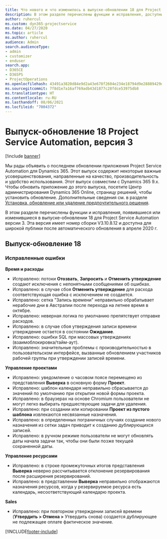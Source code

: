 ```yaml
---
title: Что нового и что изменилось в выпуске-обновлении 18 для Project Service Automation версии 3
description: В этом разделе перечислены функции и исправления, доступные в выпуске-обновлении 18 для Project Service Automation версии 3.
author: ruhercul
ms.custom: dyn365-projectservice
ms.date: 04/27/2020
ms.topic: article
ms.author: ruhercul
audience: Admin
search.audienceType:
- admin
- customizer
- enduser
search.app:
- D365CE
- D365PS
- ProjectOperations
ms.openlocfilehash: 43491a3820d84e9d2a43e678f2604e234e18794d9e28889429debc0b991bbfac
ms.sourcegitcommit: 7f8d1e7a16af769adb43d1877c28fdce53975db8
ms.translationtype: HT
ms.contentlocale: ru-RU
ms.lasthandoff: 08/06/2021
ms.locfileid: "7004372"
---
```

# <a name="project-service-automation-update-release-18-v3"></a>Выпуск-обновление 18 Project Service Automation, версия 3

[!include [banner](../includes/psa-now-project-operations.md)]

Мы рады объявить о последнем обновлении приложения Project Service Automation для Dynamics 365. Этот выпуск содержит некоторые важные усовершенствования, направленные на качество, производительность и удобство использования. Этот выпуск совместим с Dynamics 365 9.x. Чтобы обновить приложение до этого выпуска, посетите Центр администрирования Dynamics 365 Online, страницу решений, чтобы установить обновление. Дополнительные сведения см. в разделе [Установка, обновление или удаление предпочтительного решения](/power-platform/admin/install-remove-preferred-solution).

В этом разделе перечислены функции и исправления, появившиеся или изменившиеся в выпуске-обновлении 18 для Project Service Automation версии 3. Эта версия имеет номер сборки V3.10.8.12 и доступна для широкой публики после автоматического обновления в апреле 2020 г.

## <a name="update-release-18"></a>Выпуск-обновление 18

### <a name="bug-fixes"></a>Исправленные ошибки

**Время и расходы**

- Исправлено: потоки **Отозвать**, **Запросить** и **Отменить утверждение** создают исключения с непонятными сообщениями об ошибках.
- Исправлено: в случае сбоя **Отменить утверждение** для расхода соответствующая ошибка с исключением не создается.
- Исправлено: сетка "Запись времени" неправильно обрабатывает нерабочие дни в Австралии после перехода на летнее время в октябре.
- Исправлено: неверная логика по умолчанию препятствует отправке расходов.
- Исправлено: в случае сбоя утверждения записи времени утверждение остается в состоянии **Ожидание**.
- Исправлено: ошибки SQL при массовых утверждениях (взаимоблокировка/тайм-аут).
- Исправлено: значительные проблемы с производительностью в пользовательском интерфейсе, вызванные обновлением участников рабочей группы при утверждении записей времени.

**Управление проектами**

- Исправлено: уведомление о часовом поясе перемещено из представления **Выверка** в основную форму **Проект**.
- Исправлено: шаблон календаря неправильно сбрасывается до значений по умолчанию при открытии новой формы проекта.
- Исправлено: в браузерах на основе Chromium пользователи не могут легко выбирать предшествующие задачи для удаления.
- Исправлено: при создании или копировании **Проект из пустого шаблона** извлекаются несвязанные назначения.
- Исправлено: в определенных пограничных случаях создание нового назначения из сетки задач приводит к созданию дублирующихся записей.
- Исправлено: в ручном режиме пользователи не могут обновлять даты начала задачи так, чтобы они были позже текущей сохраненной даты.

**Управление ресурсами**

- Исправлено: в строке промежуточных итогов представления **Выверка** неверно рассчитывается отклонение резервирования после расширения резервирований.
- Исправлено: в представлении **Выверка** неправильно отображаются назначения ресурсов, когда у резервируемое ресурса есть календарь, несоответствующий календарю проекта.

**Sales**

- Исправлено: при повторном утверждении записей времени (**Утвердить > Отмена >** Утвердить снова) создается дублирующее не подлежащее оплате фактическое значение.


[!INCLUDE[footer-include](../includes/footer-banner.md)]